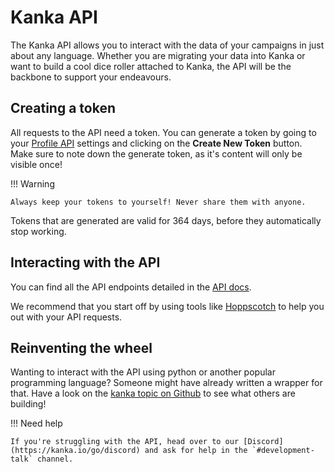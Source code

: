 # Kanka API

The Kanka API allows you to interact with the data of your campaigns in just about any language. Whether you are migrating your data into Kanka or want to build a cool dice roller attached to Kanka, the API will be the backbone to support your endeavours.

## Creating a token

All requests to the API need a token. You can generate a token by going to your [Profile API](https://kanka.io/en/settings/api) settings and clicking on the **Create New Token** button. Make sure to note down the generate token, as it's content will only be visible once!

!!! Warning

    Always keep your tokens to yourself! Never share them with anyone.

Tokens that are generated are valid for 364 days, before they automatically stop working.

## Interacting with the API

You can find all the API endpoints detailed in the [API docs](https://kanka.io/en-US/api-docs).

We recommend that you start off by using tools like [Hoppscotch](https://hoppscotch.io/) to help you out with your API requests.

## Reinventing the wheel

Wanting to interact with the API using python or another popular programming language? Someone might have already written a wrapper for that. Have a look on the [kanka topic on Github](https://github.com/topics/kanka) to see what others are building!

!!! Need help

    If you're struggling with the API, head over to our [Discord](https://kanka.io/go/discord) and ask for help in the `#development-talk` channel.
